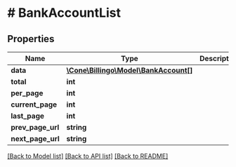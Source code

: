 # # BankAccountList

## Properties

Name | Type | Description | Notes
------------ | ------------- | ------------- | -------------
**data** | [**\Cone\Billingo\Model\BankAccount[]**](BankAccount.md) |  | [optional]
**total** | **int** |  | [optional]
**per_page** | **int** |  | [optional]
**current_page** | **int** |  | [optional]
**last_page** | **int** |  | [optional]
**prev_page_url** | **string** |  | [optional]
**next_page_url** | **string** |  | [optional]

[[Back to Model list]](../../README.md#models) [[Back to API list]](../../README.md#endpoints) [[Back to README]](../../README.md)
